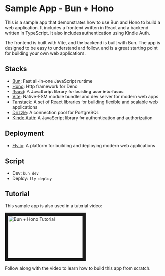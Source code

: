 # Sample App - Bun + Hono

This is a sample app that demonstrates how to use Bun and Hono to build a web application. It includes a frontend written in React and a backend written in TypeScript. It also includes authentication using Kindle Auth.

The frontend is built with Vite, and the backend is built with Bun. The app is designed to be easy to understand and follow, and is a great starting point for building your own web applications.

## Stacks

- [Bun](https://github.com/bunjs/bun): Fast all-in-one JavaScript runtime
- [Hono](https://github.com/honojs/hono): Http framework for Deno
- [React](https://github.com/facebook/react): A JavaScript library for building user interfaces
- [Vite](https://github.com/vitejs/vite): Native-ESM module bundler and dev server for modern web apps
- [Tanstack](https://github.com/tanstack): A set of React libraries for building flexible and scalable web applications
- [Drizzle](https://github.com/brianc/node-postgres/tree/master/packages/drizzle): A connection pool for PostgreSQL
- [Kinde Auth](https://github.com/kinde-oss/kinde-auth-js-sdk): A JavaScript library for authentication and authorization

## Deployment

- [Fly.io](https://fly.io/): A platform for building and deploying modern web applications

## Script

- Dev: `bun dev`
- Deploy: `fly deploy`

## Tutorial

This sample app is also used in a tutorial video:

<a href="https://youtu.be/jXyTIQOfTTk"><img src="https://img.youtube.com/vi/jXyTIQOfTTk/0.jpg" alt="Bun + Hono Tutorial" width="240" height="135" border="10" /></a>

Follow along with the video to learn how to build this app from scratch.
